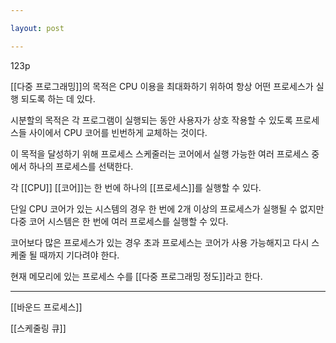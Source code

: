 ```yaml
---

layout: post

---
```


123p

[[다중 프로그래밍]]의 목적은 CPU 이용을 최대화하기 위하여 항상 어떤 프로세스가 실행 되도록 하는 데 있다.

시분할의 목적은 각 프로그램이 실행되는 동안 사용자가 상호 작용할 수 있도록 프로세스들 사이에서 CPU 코어를 빈번하게 교체하는 것이다.

이 목적을 달성하기 위해 프로세스 스케줄러는 코어에서 실행 가능한 여러 프로세스 중에서 하나의 프로세스를 선택한다.

각 [[CPU]] [[코어]]는 한 번에 하나의 [[프로세스]]를 실행할 수 있다.

단일 CPU 코어가 있는 시스템의 경우 한 번에 2개 이상의 프로세스가 실행될 수 없지만 다중 코어 시스템은 한 번에 여러 프로세스를 실행할 수 있다.

코어보다 많은 프로세스가 있는 경우 초과 프로세스는 코어가 사용 가능해지고 다시 스케줄 될 때까지 기다려야 한다.

현재 메모리에 있는 프로세스 수를 [[다중 프로그래밍 정도]]라고 한다.



***

[[바운드 프로세스]]

[[스케줄링 큐]]
